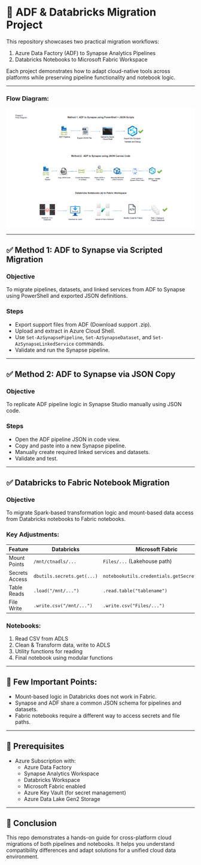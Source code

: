 # 🚀 ADF & Databricks Migration Project

This repository showcases two practical migration workflows:
1. Azure Data Factory (ADF) to Synapse Analytics Pipelines
2. Databricks Notebooks to Microsoft Fabric Workspace

Each project demonstrates how to adapt cloud-native tools across platforms while preserving pipeline functionality and notebook logic.

---

### Flow Diagram:
![Flow_Diagram](./Flow_Diagram.png)

---

## ✅ Method 1: ADF to Synapse via Scripted Migration

### Objective
To migrate pipelines, datasets, and linked services from ADF to Synapse using PowerShell and exported JSON definitions.

### Steps
- Export support files from ADF (Download support .zip).
- Upload and extract in Azure Cloud Shell.
- Use `Set-AzSynapsePipeline`, `Set-AzSynapseDataset`, and `Set-AzSynapseLinkedService` commands.
- Validate and run the Synapse pipeline.

---

## ✅ Method 2: ADF to Synapse via JSON Copy

### Objective
To replicate ADF pipeline logic in Synapse Studio manually using JSON code.

### Steps
- Open the ADF pipeline JSON in code view.
- Copy and paste into a new Synapse pipeline.
- Manually create required linked services and datasets.
- Validate and test.

---

## ✅ Databricks to Fabric Notebook Migration

### Objective
To migrate Spark-based transformation logic and mount-based data access from Databricks notebooks to Fabric notebooks.

### Key Adjustments:
| Feature                  | Databricks                          | Microsoft Fabric                     |
|--------------------------|-------------------------------------|--------------------------------------|
| Mount Points             | `/mnt/ctnadls/...`                  | `Files/...` (Lakehouse path)         |
| Secrets Access           | `dbutils.secrets.get(...)`          | `notebookutils.credentials.getSecret(...)` |
| Table Reads              | `.load("/mnt/...")`                 | `.read.table("tablename")`           |
| File Write               | `.write.csv("/mnt/...")`            | `.write.csv("Files/...")`            |

### Notebooks:
1. Read CSV from ADLS
2. Clean & Transform data, write to ADLS
3. Utility functions for reading
4. Final notebook using modular functions

---

## 🧠 Few Important Points:

- Mount-based logic in Databricks does not work in Fabric.
- Synapse and ADF share a common JSON schema for pipelines and datasets.
- Fabric notebooks require a different way to access secrets and file paths.

---

## 📌 Prerequisites

- Azure Subscription with:
  - Azure Data Factory
  - Synapse Analytics Workspace
  - Databricks Workspace
  - Microsoft Fabric enabled
  - Azure Key Vault (for secret management)
  - Azure Data Lake Gen2 Storage

---

## 🏁 Conclusion

This repo demonstrates a hands-on guide for cross-platform cloud migrations of both pipelines and notebooks. It helps you understand compatibility differences and adapt solutions for a unified cloud data environment.
